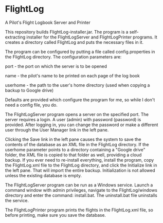 # FlightLog
A Pilot's Flight Logbook Server and Printer

This repository builds FlightLog-installer.jar. The program is a self-extracting installer for the FlightLogServer and FlightLogPrinter programs. It creates a directory called FlightLog and puts the necessary files in it.

The program can be configured by putting a file called config.properties in the FlightLog directory. The configuration parameters are:

port - the port on which the server is to be opened

name - the pilot's name to be printed on each page of the log book

userhome - the path to the user's home directory (used when copying a backup to Google drive)

Defaults are provided which configure the program for me, so while I don't need a config file, you do.

The FlightLogServer program opens a server on the specified port. The server requires a login. A user (admin) with password (password) is provided. After logging in, you can change the password or make a different user through the User Manager link in the left pane.

Clicking the Save link in the left pane causes the system to save the contents of the database as an XML file in the FlightLog directory. If the userhome parameter points to a directory containing a "Google drive" folder, the XML file is copied to that folder as well, providing a cloud backup. If you ever need to re-install everything, install the program, copy the FlightLog.xml file to the FlightLog directory, and click the Initialize link in the left pane. That will import the entire backup. Initialization is not allowed unless the existing database is empty.

The FlightLogServer program can be run as a Windows service. Launch a command window with admin privileges, navigate to the FlightLog/windows directory and enter the command: install.bat. The uninstall.bat file uninstalls the service.

The FlightLogPrinter program prints the flights in the FlightLog.xml file, so before printing, make sure you save the database.

